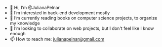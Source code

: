 - 👋 Hi, I’m @JulianaPelnar
- 👀 I’m interested in back-end development mostly
- 🌱 I’m currently reading books on computer science projects, to organize my knowledge
- 💞️ I’m looking to collaborate on web projects, but I don't feel like I know enough
- 📫 How to reach me: julianapelnar@gmail.com
